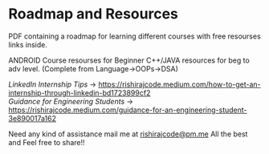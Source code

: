 # Roadmap and Resources

PDF containing a roadmap for learning different courses with free resourses links inside.

ANDROID Course resourses for Beginner
C++/JAVA resources for beg to adv level. (Complete from Language->OOPs->DSA)


*LinkedIn Internship Tips* -> https://rishirajcode.medium.com/how-to-get-an-internship-through-linkedin-bd1723899cf2 <br>
*Guidance for Engineering Students* -> https://rishirajcode.medium.com/guidance-for-an-engineering-student-3e890017a162


Need any kind of assistance mail me at rishirajcode@pm.me
All the best and Feel free to share!!
